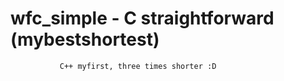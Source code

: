 # wfc_simple - С straightforward (mybestshortest)
               C++ myfirst, three times shorter :D
